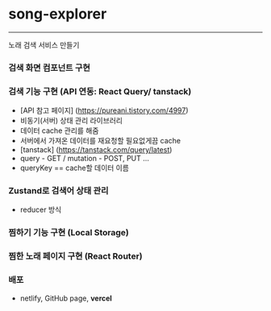 # song-explorer

---

노래 검색 서비스 만들기

### 검색 화면 컴포넌트 구현

### 검색 기능 구현 (API 연동: React Query/ tanstack)

- [API 참고 페이지] (https://pureani.tistory.com/4997)
- 비동기(서버) 상태 관리 라이브러리
- 데이터 cache 관리를 해줌
- 서버에서 가져온 데이터를 재요청할 필요없게끔 cache
- [tanstack] (https://tanstack.com/query/latest)
- query - GET / mutation - POST, PUT …
- queryKey == cache할 데이터 이름

### Zustand로 검색어 상태 관리

- reducer 방식

### 찜하기 기능 구현 (Local Storage)

### 찜한 노래 페이지 구현 (React Router)

### 배포

- netlify, GitHub page, **vercel**
